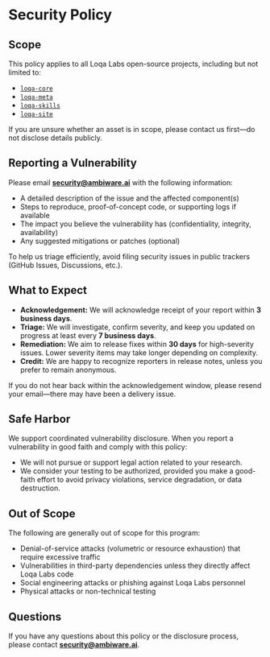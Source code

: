 # Security Policy

## Scope

This policy applies to all Loqa Labs open-source projects, including but not limited to:

- [`loqa-core`](https://github.com/loqalabs/loqa-core)
- [`loqa-meta`](https://github.com/loqalabs/loqa-meta)
- [`loqa-skills`](https://github.com/loqalabs/loqa-skills)
- [`loqa-site`](https://github.com/loqalabs/loqa-site)

If you are unsure whether an asset is in scope, please contact us first—do not disclose details publicly.

## Reporting a Vulnerability

Please email **security@ambiware.ai** with the following information:

- A detailed description of the issue and the affected component(s)
- Steps to reproduce, proof-of-concept code, or supporting logs if available
- The impact you believe the vulnerability has (confidentiality, integrity, availability)
- Any suggested mitigations or patches (optional)

To help us triage efficiently, avoid filing security issues in public trackers (GitHub Issues, Discussions, etc.).

## What to Expect

- **Acknowledgement:** We will acknowledge receipt of your report within **3 business days**.
- **Triage:** We will investigate, confirm severity, and keep you updated on progress at least every **7 business days**.
- **Remediation:** We aim to release fixes within **30 days** for high-severity issues. Lower severity items may take longer depending on complexity.
- **Credit:** We are happy to recognize reporters in release notes, unless you prefer to remain anonymous.

If you do not hear back within the acknowledgement window, please resend your email—there may have been a delivery issue.

## Safe Harbor

We support coordinated vulnerability disclosure. When you report a vulnerability in good faith and comply with this policy:

- We will not pursue or support legal action related to your research.
- We consider your testing to be authorized, provided you make a good-faith effort to avoid privacy violations, service degradation, or data destruction.

## Out of Scope

The following are generally out of scope for this program:

- Denial-of-service attacks (volumetric or resource exhaustion) that require excessive traffic
- Vulnerabilities in third-party dependencies unless they directly affect Loqa Labs code
- Social engineering attacks or phishing against Loqa Labs personnel
- Physical attacks or non-technical testing

## Questions

If you have any questions about this policy or the disclosure process, please contact **security@ambiware.ai**.
